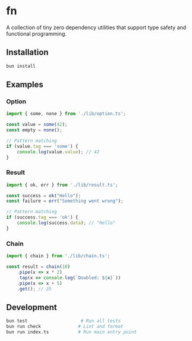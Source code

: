 # fn

A collection of tiny zero dependency utilities that support type safety and functional programming.

## Installation

```bash
bun install
```

## Examples

### Option
```typescript
import { some, none } from './lib/option.ts';

const value = some(42);
const empty = none();

// Pattern matching
if (value.tag === 'some') {
	console.log(value.value); // 42
}
```

### Result
```typescript
import { ok, err } from './lib/result.ts';

const success = ok("Hello");
const failure = err("Something went wrong");

// Pattern matching
if (success.tag === 'ok') {
	console.log(success.data); // "Hello"
}
```

### Chain
```typescript
import { chain } from './lib/chain.ts';

const result = chain(10)
	.pipe(x => x * 2)
	.tap(x => console.log(`Doubled: ${x}`))
	.pipe(x => x + 5)
	.get(); // 25
```

## Development

```bash
bun test                    # Run all tests
bun run check              # Lint and format
bun run index.ts           # Run main entry point
```
